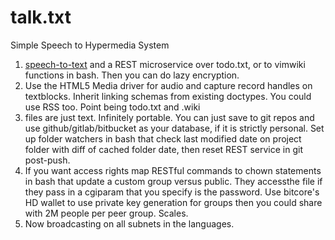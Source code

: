 # talk.txt

Simple Speech to Hypermedia System

1. [speech-to-text][speech] and a REST microservice over todo.txt, or to vimwiki 
functions in bash. Then you can do lazy encryption. 
2. Use the HTML5 Media driver for audio and capture record handles on 
   textblocks. Inherit linking schemas from existing doctypes. You could use RSS 
   too. Point being todo.txt and .wiki 
3. files are just text. Infinitely portable. You can just save to git repos and 
   use github/gitlab/bitbucket as your database, if it is strictly personal. Set 
   up folder watchers in bash that check last modified date on project folder with 
   diff of cached folder date, then reset REST service in git post-push. 
4. If you want access rights map RESTful commands to chown statements in bash that 
   update a custom group versus public. They accessthe file if they pass in a 
   cgiparam that you specify is the password. Use bitcore's HD wallet to use private 
   key generation for groups then you could share with 2M people per peer group. Scales. 
5. Now broadcasting on all subnets in the languages.

[speech]: https://console.ng.bluemix.net/catalog/services/speech-to-text

